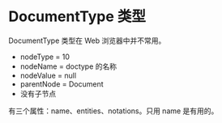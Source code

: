 # DocumentType 类型

DocumentType 类型在 Web 浏览器中并不常用。

* nodeType = 10
* nodeName = doctype 的名称
* nodeValue = null
* parentNode = Document
* 没有子节点

有三个属性：name、entities、notations。只用 name 是有用的。
